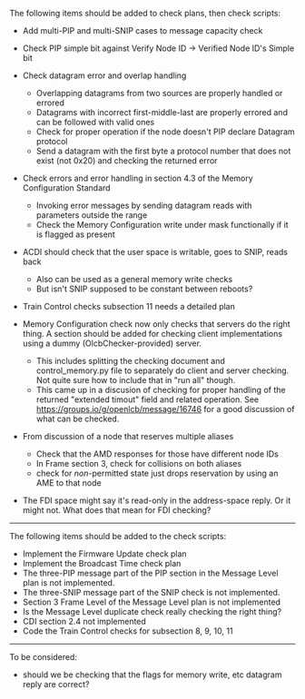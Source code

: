 The following items should be added to check plans, then check scripts:

 - Add multi-PIP and multi-SNIP cases to message capacity check
 
 - Check PIP simple bit against Verify Node ID -> Verified Node ID's Simple bit
 
 - Check datagram error and overlap handling
    - Overlapping datagrams from two sources are properly handled or errored
    - Datagrams with incorrect first-middle-last are properly errored and can be followed with valid ones 
    - Check for proper operation if the node doesn't PIP declare Datagram protocol
    - Send a datagram with the first byte a protocol number that does not exist (not 0x20) and checking the returned error
    
 - Check errors and error handling in section 4.3 of the Memory Configuration Standard
    - Invoking error messages by sending datagram reads with parameters outside the range
    - Check the Memory Configuration write under mask functionally if it is flagged as present 
    
 - ACDI should check that the user space is writable, goes to SNIP, reads back
    - Also can be used as a general memory write checks
    - But isn't SNIP supposed to be constant between reboots?
 
 - Train Control checks subsection 11 needs a detailed plan

 - Memory Configuration check now only checks that servers do the right thing. A section should be added for checking client implementations using a dummy (OlcbChecker-provided) server.
    - This includes splitting the checking document and control_memory.py file to separately do client and server checking.  Not quite sure how to include that in "run all" though.
    - This came up in a discusion of checking for proper handling of the returned "extended timout" field and related operation. See https://groups.io/g/openlcb/message/16746 for a good discussion of what can be checked.

- From discussion of a node that reserves multiple aliases
    - Check that the AMD responses for those have different node IDs
    - In Frame section 3, check for collisions on both aliases
    - check for _non_-permitted state just drops reservation by using an AME to that node

- The FDI space might say it's read-only in the address-space reply. Or it might not. What does that mean for FDI checking?
    
----------------------

The following items should be added to the check scripts:

 - Implement the Firmware Update check plan
 - Implement the Broadcast Time check plan
 - The three-PIP message part of the PIP section in the Message Level plan is not implemented.
 - The three-SNIP message part of the SNIP check is not implemented.
 - Section 3 Frame Level of the Message Level plan is not implemented
 - Is the Message Level duplicate check really checking the right thing?
 - CDI section 2.4 not implemented
 - Code the Train Control checks for subsection 8, 9, 10, 11
 
----------------------

To be considered:
 - should we be checking that the flags for memory write, etc datagram reply are correct?

